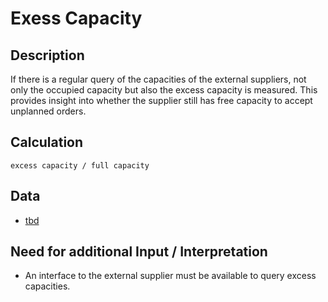 # Exess Capacity

## Description
If there is a regular query of the capacities of the external suppliers, not only the occupied capacity but also the excess capacity is measured. This provides insight into whether the supplier still has free capacity to accept unplanned orders. 

## Calculation
`excess capacity / full capacity`

## Data
* [tbd](tbd.md)

## Need for additional Input / Interpretation
* An interface to the external supplier must be available to query excess capacities.  
